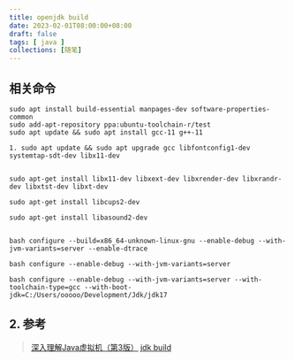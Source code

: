 ```yaml
---
title: openjdk build
date: 2023-02-01T08:00:00+08:00
draft: false
tags: [ java ]
collections: [随笔]
---
```


## 相关命令

```shell
sudo apt install build-essential manpages-dev software-properties-common
sudo add-apt-repository ppa:ubuntu-toolchain-r/test
sudo apt update && sudo apt install gcc-11 g++-11

1. sudo apt update && sudo apt upgrade gcc libfontconfig1-dev systemtap-sdt-dev libx11-dev


sudo apt-get install libx11-dev libxext-dev libxrender-dev libxrandr-dev libxtst-dev libxt-dev

sudo apt-get install libcups2-dev

sudo apt-get install libasound2-dev


bash configure --build=x86_64-unknown-linux-gnu --enable-debug --with-jvm-variants=server --enable-dtrace

bash configure --enable-debug --with-jvm-variants=server 

bash configure --enable-debug --with-jvm-variants=server --with-toolchain-type=gcc --with-boot-jdk=C:/Users/ooooo/Development/Jdk/jdk17 
```


## 2. 参考

> [深入理解Java虚拟机（第3版）](https://book.douban.com/subject/34907497/)
> [jdk build](https://openjdk.org/groups/build/doc/building.html)

